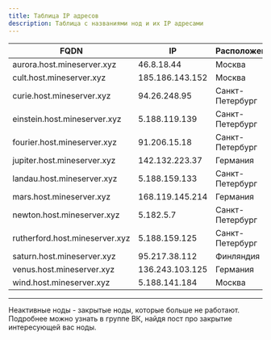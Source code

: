 ```yaml
---
title: Таблица IP адресов
description: Таблица с названиями нод и их IP адресами 
---
```


| FQDN                           | IP              | Расположение    | Активна |
|--------------------------------|-----------------|-----------------|---------|
| aurora.host.mineserver.xyz     | 46.8.18.44      | Москва          | Да      |
| cult.host.mineserver.xyz       | 185.186.143.152 | Москва          | Да      |
| curie.host.mineserver.xyz      | 94.26.248.95    | Санкт-Петербург | Нет     |
| einstein.host.mineserver.xyz   | 5.188.119.139   | Санкт-Петербург | Нет     |
| fourier.host.mineserver.xyz    | 91.206.15.18    | Санкт-Петербург | Нет     |
| jupiter.host.mineserver.xyz    | 142.132.223.37  | Германия        | Да      |
| landau.host.mineserver.xyz     | 5.188.159.133   | Санкт-Петербург | Да      |
| mars.host.mineserver.xyz       | 168.119.145.214 | Германия        | Да      |
| newton.host.mineserver.xyz     | 5.182.5.7       | Санкт-Петербург | Нет     |
| rutherford.host.mineserver.xyz | 5.188.159.125   | Санкт-Петербург | Да      |
| saturn.host.mineserver.xyz     | 95.217.38.112   | Финляндия       | Да      |
| venus.host.mineserver.xyz      | 136.243.103.125 | Германия        | Да      |
| wind.host.mineserver.xyz       | 5.188.141.184   | Москва          | Да      |

---

Неактивные ноды - закрытые ноды, которые больше не работают.
Подробнее можно узнать в группе ВК, найдя пост про закрытие интересующей вас ноды.
